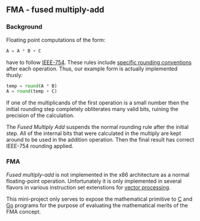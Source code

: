 ## FMA - fused multiply-add

### Background
Floating point computations of the form:

```python
A = A * B + C
```

have to follow [IEEE-754](https://en.wikipedia.org/wiki/IEEE_floating_pointi "In-depth information about floating-point").  These rules include [specific rounding conventions](https://en.wikipedia.org/wiki/IEEE_floating_point#Rounding_rules) after each operation. Thus, our example form is actually implemented thusly:

```python
temp = round(A * B)
A = round(temp + C)
```

If one of the multiplicands of the first operation is a small number then the initial rounding step completely obliterates many valid bits, ruining the precision of the calculation.

The *Fused Multiply Add* suspends the normal rounding rule after the initial step.  All of the internal bits that were calculated in the multiply are kept around to be used in the addition operation.  Then the final result has correct IEEE-754 rounding applied.

### FMA

*Fused multiply-add* is not implemented in the x86 architecture as a normal floating-point operation.  Unfortunately it is only implemented in several flavors in various instruction set extenstions for [vector processing](https://en.wikipedia.org/wiki/Vector_processor). 

This mini-project only serves to expose the mathematical primitive to [C](https://www.amazon.com/Programming-Language-Brian-W-Kernighan/dp/0131103628/ref=sr_1_1?ie=UTF8&qid=1490511096&sr=8-1&keywords=the+c+programming+language) and [Go](https://www.amazon.com/Programming-Language-Addison-Wesley-Professional-Computing/dp/0134190440/ref=sr_1_1?ie=UTF8&qid=1490511148&sr=8-1&keywords=the+go+programming+language) programs for the purpose of evaluating the mathematical merits of the FMA concept.

